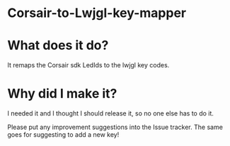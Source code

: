 # Corsair-to-Lwjgl-key-mapper

# What does it do?
It remaps the Corsair sdk LedIds to the lwjgl key codes.

# Why did I make it?
I needed it and I thought I should release it, so no one else has to do it.

Please put any improvement suggestions into the Issue tracker. The same goes for suggesting to add a new key!
